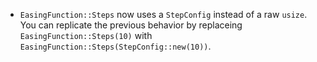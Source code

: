 - `EasingFunction::Steps` now uses a `StepConfig` instead of a raw `usize`. You can replicate the previous behavior by replaceing `EasingFunction::Steps(10)` with `EasingFunction::Steps(StepConfig::new(10))`.
